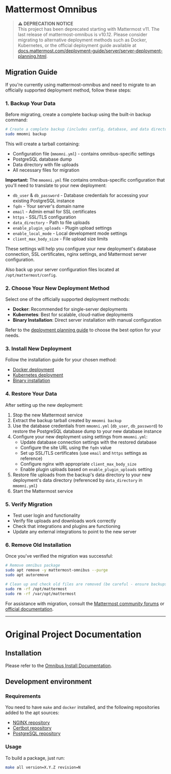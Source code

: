 # Mattermost Omnibus

> **⚠️ DEPRECATION NOTICE**  
> This project has been deprecated starting with Mattermost v11. The last release of mattermost-omnibus is v10.12. Please consider migrating to alternative deployment methods such as Docker, Kubernetes, or the official deployment guide available at [docs.mattermost.com/deployment-guide/server/server-deployment-planning.html](https://docs.mattermost.com/deployment-guide/server/server-deployment-planning.html).

## Migration Guide

If you're currently using mattermost-omnibus and need to migrate to an officially supported deployment method, follow these steps:

### 1. Backup Your Data

Before migrating, create a complete backup using the built-in backup command:

```bash
# Create a complete backup (includes config, database, and data directory)
sudo mmomni backup
```

This will create a tarball containing:
- Configuration file (`mmomni.yml`) - contains omnibus-specific settings
- PostgreSQL database dump  
- Data directory with file uploads
- All necessary files for migration

**Important:** The `mmomni.yml` file contains omnibus-specific configuration that you'll need to translate to your new deployment:
- `db_user` & `db_password` - Database credentials for accessing your existing PostgreSQL instance
- `fqdn` - Your server's domain name
- `email` - Admin email for SSL certificates
- `https` - SSL/TLS configuration
- `data_directory` - Path to file uploads
- `enable_plugin_uploads` - Plugin upload settings
- `enable_local_mode` - Local development mode settings
- `client_max_body_size` - File upload size limits

These settings will help you configure your new deployment's database connection, SSL certificates, nginx settings, and Mattermost server configuration.

Also back up your server configuration files located at `/opt/mattermost/config`.

### 2. Choose Your New Deployment Method

Select one of the officially supported deployment methods:

- **Docker**: Recommended for single-server deployments
- **Kubernetes**: Best for scalable, cloud-native deployments  
- **Binary Installation**: Direct server installation with manual configuration

Refer to the [deployment planning guide](https://docs.mattermost.com/deployment-guide/server/server-deployment-planning.html) to choose the best option for your needs.

### 3. Install New Deployment

Follow the installation guide for your chosen method:

- [Docker deployment](https://docs.mattermost.com/install/install-docker.html)
- [Kubernetes deployment](https://docs.mattermost.com/install/install-kubernetes.html)
- [Binary installation](https://docs.mattermost.com/install/install-ubuntu.html)

### 4. Restore Your Data

After setting up the new deployment:

1. Stop the new Mattermost service
2. Extract the backup tarball created by `mmomni backup`
3. Use the database credentials from `mmomni.yml` (`db_user`, `db_password`) to restore the PostgreSQL database dump to your new database instance
4. Configure your new deployment using settings from `mmomni.yml`:
   - Update database connection settings with the restored database
   - Configure the site URL using the `fqdn` value
   - Set up SSL/TLS certificates (use `email` and `https` settings as reference)
   - Configure nginx with appropriate `client_max_body_size`
   - Enable plugin uploads based on `enable_plugin_uploads` setting
5. Restore file uploads from the backup's data directory to your new deployment's data directory (referenced by `data_directory` in `mmomni.yml`)
6. Start the Mattermost service

### 5. Verify Migration

- Test user login and functionality
- Verify file uploads and downloads work correctly
- Check that integrations and plugins are functioning
- Update any external integrations to point to the new server

### 6. Remove Old Installation

Once you've verified the migration was successful:

```bash
# Remove omnibus package
sudo apt remove -y mattermost-omnibus --purge
sudo apt autoremove

# Clean up and check old files are removed (be careful - ensure backups are safe first)
sudo rm -rf /opt/mattermost
sudo rm -rf /var/opt/mattermost
```

For assistance with migration, consult the [Mattermost community forums](https://forum.mattermost.com/) or [official documentation](https://docs.mattermost.com/).

---

# Original Project Documentation

## Installation

Please refer to the [Omnibus Install
Documentation](https://docs.mattermost.com/install/mattermost-omnibus.html).

## Development environment

### Requirements

You need to have `make` and `docker` installed, and the following
repositories added to the apt sources:

 - [NGINX repository](https://www.nginx.com/resources/wiki/start/topics/tutorials/install/#official-debian-ubuntu-packages)
 - [Certbot repository](https://certbot.eff.org/lets-encrypt/ubuntubionic-nginx.html)
 - [PostgreSQL repository](https://wiki.postgresql.org/wiki/Apt)

### Usage

To build a package, just run:

```sh
make all version=X.Y.Z revision=N
```
